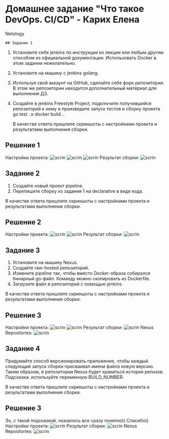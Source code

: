 # Домашнее задание "Что такое DevOps. CI/CD" - Карих Елена
  Netology
```
## Задание 1
```
1. Установите себе jenkins по инструкции из лекции или любым другим способом из официальной документации. Использовать Docker в этом задании нежелательно.
2. Установите на машину с jenkins golang.
3. Используя свой аккаунт на GitHub, сделайте себе форк репозитория. В этом же репозитории находится дополнительный материал для выполнения ДЗ.
4. Создайте в jenkins Freestyle Project, подключите получившийся репозиторий к нему и произведите запуск тестов и сборку проекта go test . и docker build ..

   В качестве ответа пришлите скриншоты с настройками проекта и результатами выполнения сборки.

## Решение 1

Настройки проекта:
![scrin](scrins/scrin1.png)
![scrin](scrins/scrin2.png)
![scrin](scrins/scrin3.png)
Результат сборки:
![scrin](scrins/scrin4.png)

## Задание 2

1. Создайте новый проект pipeline.
2. Перепишите сборку из задания 1 на declarative в виде кода.

В качестве ответа пришлите скриншоты с настройками проекта и результатами выполнения сборки.

## Решение 2

Настройки проекта:
![scrin](scrins/scrin21.png)
![scrin](scrins/scrin22.png)
Результат сборки:
![scrin](scrins/scrin23.png)

## Задание 3

1. Установите на машину Nexus.
2. Создайте raw-hosted репозиторий.
3. Измените pipeline так, чтобы вместо Docker-образа собирался бинарный go-файл. Команду можно скопировать из Dockerfile.
4. Загрузите файл в репозиторий с помощью jenkins.

В качестве ответа пришлите скриншоты с настройками проекта и результатами выполнения сборки.

## Решение 3

Настройки проекта:
![scrin](scrins/scrin31.png)
![scrin](scrins/scrin32.png)
Результат сборки:
![scrin](scrins/scrin33.png)
Nexus Repositories:
![scrin](scrins/scrin34.png)

## Задание 4

Придумайте способ версионировать приложение, чтобы каждый следующий запуск сборки присваивал имени файла новую версию. Таким образом, в репозитории Nexus будет храниться история релизов.
Подсказка: используйте переменную BUILD_NUMBER.

В качестве ответа пришлите скриншоты с настройками проекта и результатами выполнения сборки.

## Решение 3

Эх, с такой подсказкой, оказалось все сразу понятно)) Спасибо)) 
Настройки проекта:
![scrin](scrins/scrin41.png)
Результат сборки:
![scrin](scrins/scrin42.png)
Nexus Repositories:
![scrin](scrins/scrin43.png)
